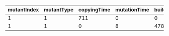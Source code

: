 mutantIndex | mutantType | copyingTime | mutationTime | buildingTime | isEqu | isDup | dupID | itCompiles
---|---|---|---|---|---|---|---|---
1 | 1 | 711 | 0 | 0 | 0 | 0 | -1 | 0
1 | 1 | 0 | 8 | 4783 | 0 | 0 | -1 | 1
